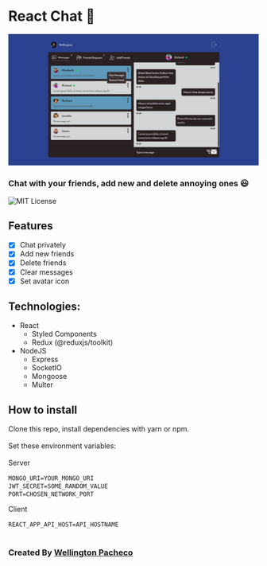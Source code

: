 # React Chat :speech_balloon:
<img src="./desktopHome.png" width="900px" alt="Desktop home preview"/>

### Chat with your friends, add new and delete annoying ones :smiley: 
<img src="https://img.shields.io/badge/license-MIT-green" alt="MIT License"/> 

## Features
- [x] Chat privately 
- [x] Add new friends
- [x] Delete friends
- [x] Clear messages
- [x] Set avatar icon

## Technologies: 
- React
  - Styled Components
  - Redux (@reduxjs/toolkit)
- NodeJS
  - Express
  - SocketIO
  - Mongoose
  - Multer

## How to install
Clone this repo, install dependencies with yarn or npm.<br><br>
Set these environment variables: <br><br>
Server 
```env
MONGO_URI=YOUR_MONGO_URI
JWT_SECRET=SOME_RANDOM_VALUE
PORT=CHOSEN_NETWORK_PORT
```
Client
```env
REACT_APP_API_HOST=API_HOSTNAME
```

# 
### Created By [Wellington Pacheco](https://github.com/WellingtonBP/)
